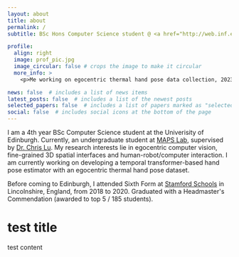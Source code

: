 ```yaml
---
layout: about
title: about
permalink: /
subtitle: BSc Hons Computer Science student @ <a href="http://web.inf.ed.ac.uk/ipab" target="_blank">School of Informatics</a>, <a href="https://www.ed.ac.uk" target="_blank">University of Edinburgh</a>

profile:
  align: right
  image: prof_pic.jpg
  image_circular: false # crops the image to make it circular
  more_info: >
    <p>Me working on egocentric thermal hand pose data collection, 2023</p>

news: false  # includes a list of news items
latest_posts: false  # includes a list of the newest posts
selected_papers: false  # includes a list of papers marked as "selected={true}"
social: false  # includes social icons at the bottom of the page
---
```


I am a 4th year BSc Computer Science student at the Univerisity of Edinburgh. Currently, an undergraduate student at <a href="https://maps-lab.github.io/" target="_blank">MAPS Lab</a>, supervised by <a href="https://christopherlu.github.io/" target="_blank">Dr. Chris Lu</a>. My research interests lie in egocentric computer vision, fine-grained 3D spatial interfaces and human-robot/computer interaction. I am currently working on developing a temporal transformer-based hand pose estimator with an egocentric thermal hand pose dataset.

Before coming to Edinburgh, I attended Sixth Form at <a href="https://stamfordschools.org.uk" target="_blank">Stamford Schools</a> in Lincolnshire, England, from 2018 to 2020. Graduated with a Headmaster's Commendation (awarded to top 5 / 185 students).

<h1>test title</h1>

test content
